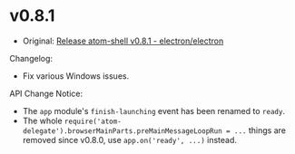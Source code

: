 # v0.8.1

* Original: [Release atom-shell v0.8.1 - electron/electron](https://github.com/electron/electron/releases/tag/v0.8.1)

Changelog:

* Fix various Windows issues.

API Change Notice:

* The `app` module's `finish-launching` event has been renamed to `ready`.
* The whole `require('atom-delegate').browserMainParts.preMainMessageLoopRun = ...` things are removed since v0.8.0, use `app.on('ready', ...)` instead.
